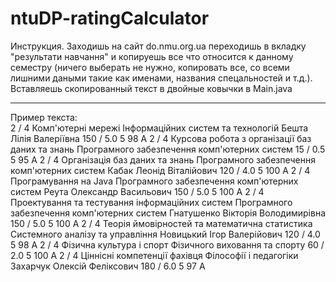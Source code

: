 # ntuDP-ratingCalculator
Инструкция. 
Заходишь на сайт do.nmu.org.ua переходишь в вкладку "результати навчання" и копируешь все что относится к данному семестру (ничего выберать не нужно, копировать все, со всеми лишними даными такие как именами, названия спецальностей и т.д.). Вставляешь скопированный текст в двойные ковычки в Main.java
***
Пример текста:                
2 / 4	Комп'ютерні мережі	Інформаційних систем та технологій	Бешта Лілія Валеріївна 	150 / 5.0	5	98	A
2 / 4	Курсова робота з організації баз даних та знань	Програмного забезпечення комп'ютерних систем		15 / 0.5	5	95	A
2 / 4	Організація баз даних та знань	Програмного забезпечення комп'ютерних систем	Кабак Леонід Віталійович	120 / 4.0	5	100	A
2 / 4	Програмування на Java	Програмного забезпечення комп'ютерних систем	Реута Олександр Васильович	150 / 5.0	5	100	A
2 / 4	Проектування та тестування інформаційних систем	Програмного забезпечення комп'ютерних систем	Гнатушенко Вікторія Володимирівна	150 / 5.0	5	100	A
2 / 4	Теорія ймовірностей та математична статистика	Системного аналізу та управління	Новицький Ігор Валерійович 	120 / 4.0	5	98	A
2 / 4	Фізична культура і спорт	Фізичного виховання та спорту		60 / 2.0	5	100	A
2 / 4	Ціннісні компетенції фахівця	Філософії і педагогіки	Захарчук Олексій Феліксович 	180 / 6.0	5	97	A
